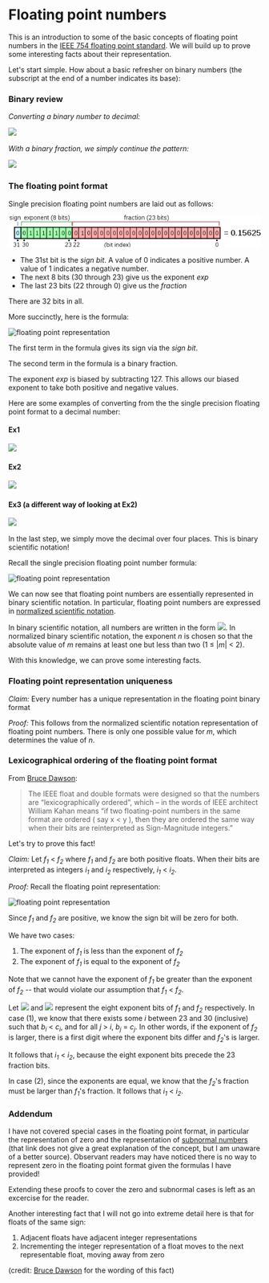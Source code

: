 # Floating point numbers
This is an introduction to some of the basic concepts of floating point numbers in the [IEEE 754 floating point standard](https://en.wikipedia.org/wiki/IEEE_floating_point). We will build up to prove some interesting facts about their representation.

Let's start simple. How about a basic refresher on binary numbers (the subscript at the end of a number indicates its base):

### Binary review
*Converting a binary number to decimal:*

![](http://i.imgur.com/DqwdaL4.gif)

*With a binary fraction, we simply continue the pattern:*

![](http://i.imgur.com/Dfr683N.gif)

### The floating point format
Single precision floating point numbers are laid out as follows:


![floating point representation](img/float-bits-format.png)

* The 31st bit is the *sign bit*. A value of 0 indicates a positive number. A value of 1 indicates a negative number.
* The next 8 bits (30 through 23) give us the exponent *exp*
* The last 23 bits (22 through 0) give us the *fraction*

There are 32 bits in all.

More succinctly, here is the formula:

![floating point representation](http://i.imgur.com/egmmaZ7.gif)

The first term in the formula gives its sign via the *sign bit*.

The second term in the formula is a binary fraction.

The exponent *exp* is biased by subtracting 127. This allows our biased exponent to take both positive and negative values.

Here are some examples of converting from the the single precision floating point format to a decimal number:
#### Ex1
![](http://i.imgur.com/V81DtAp.gif)

#### Ex2
![](http://i.imgur.com/DrWFdk1.gif)

#### Ex3 (a different way of looking at Ex2)
![](http://i.imgur.com/rEJP6Kb.gif)

In the last step, we simply move the decimal over four places. This is binary scientific notation!

Recall the single precision floating point number formula:

![floating point representation](http://i.imgur.com/egmmaZ7.gif)

We can now see that floating point numbers are essentially represented in binary scientific notation. In particular, floating point numbers are expressed in [normalized scientific notation](https://en.wikipedia.org/wiki/Scientific_notation#Normalized_notation).

In binary scientific notation, all numbers are written in the form
![](http://i.imgur.com/NWcpCim.gif). In normalized binary scientific notation,  the exponent *n* is chosen so that the absolute value of *m* remains at least one but less than two (1 ≤ |*m*| < 2).

With this knowledge, we can prove some interesting facts.

### Floating point representation uniqueness

*Claim:* Every number has a unique representation in the floating point binary format

*Proof:* This follows from the normalized scientific notation representation of floating point numbers. There is only one possible value for *m*, which determines the value of *n*.

### Lexicographical ordering of the floating point format
From [Bruce Dawson](http://www.cygnus-software.com/papers/comparingfloats/Comparing%20floating%20point%20numbers.htm):

>The IEEE float and double formats were designed so that the numbers are “lexicographically ordered”, which – in the words of IEEE architect William Kahan means “if two floating-point numbers in the same format are ordered ( say x < y ), then they are ordered the same way when their bits are reinterpreted as Sign-Magnitude integers.”


Let's try to prove this fact!

*Claim:* Let *f<sub>1</sub>* < *f<sub>2</sub>* where *f<sub>1</sub>* and *f<sub>2</sub>* are both positive floats. When their bits are interpreted as integers *i<sub>1</sub>* and *i<sub>2</sub>* respectively, *i<sub>1</sub>* < *i<sub>2</sub>*.

*Proof:* Recall the floating point representation:

![floating point representation](https://upload.wikimedia.org/wikipedia/commons/thumb/d/d2/Float_example.svg/590px-Float_example.svg.png)

Since *f<sub>1</sub>* and *f<sub>2</sub>* are positive, we know the sign bit will be zero for both.

We have two cases:

1. The exponent of *f<sub>1</sub>* is less than the exponent of *f<sub>2</sub>*
2. The exponent of *f<sub>1</sub>* is equal to the exponent of *f<sub>2</sub>*

Note that we cannot have the exponent of *f<sub>1</sub>* be greater than the exponent of *f<sub>2</sub>* -- that would violate our assumption that *f<sub>1</sub>* < *f<sub>2</sub>*.

Let ![](http://i.imgur.com/vMUzL9U.gif) and ![](http://i.imgur.com/zri7oXk.gif) represent the eight exponent bits of *f<sub>1</sub>* and *f<sub>2</sub>* respectively. In case (1), we know that there exists some *i* between 23 and 30 (inclusive) such that  *b<sub>i</sub>* < *c<sub>i</sub>*, and for all *j* > *i*, *b<sub>j</sub>* = *c<sub>j</sub>*. In other words, if the exponent of *f<sub>2</sub>* is larger, there is a first digit where the exponent bits differ and *f<sub>2</sub>*'s is larger.

It follows that *i<sub>1</sub>* < *i<sub>2</sub>*, because the eight exponent bits precede the 23 fraction bits.

In case (2), since the exponents are equal, we know that the *f<sub>2</sub>*'s fraction must be larger than *f<sub>1</sub>*'s fraction. It follows that *i<sub>1</sub>* < *i<sub>2</sub>*.

### Addendum
I have not covered special cases in the floating point format, in particular the representation of zero and the representation of [subnormal numbers](https://en.wikipedia.org/wiki/Denormal_number) (that link does not give a great explanation of the concept, but I am unaware of a better source). Observant readers may have noticed there is no way to represent zero in the floating point format given the formulas I have provided!

Extending these proofs to cover the zero and subnormal cases is left as an excercise for the reader.

Another interesting fact that I will not go into extreme detail here is that for floats of the same sign:
1. Adjacent floats have adjacent integer representations
2. Incrementing the integer representation of a float moves to the next representable float, moving away from zero

(credit: [Bruce Dawson](https://randomascii.wordpress.com/2012/01/23/stupid-float-tricks-2/) for the wording of this fact)
